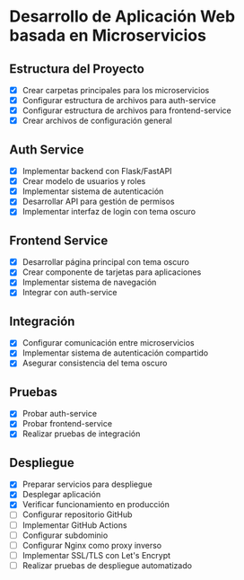 # Desarrollo de Aplicación Web basada en Microservicios

## Estructura del Proyecto
- [x] Crear carpetas principales para los microservicios
- [x] Configurar estructura de archivos para auth-service
- [x] Configurar estructura de archivos para frontend-service
- [x] Crear archivos de configuración general

## Auth Service
- [x] Implementar backend con Flask/FastAPI
- [x] Crear modelo de usuarios y roles
- [x] Implementar sistema de autenticación
- [x] Desarrollar API para gestión de permisos
- [x] Implementar interfaz de login con tema oscuro

## Frontend Service
- [x] Desarrollar página principal con tema oscuro
- [x] Crear componente de tarjetas para aplicaciones
- [x] Implementar sistema de navegación
- [x] Integrar con auth-service

## Integración
- [x] Configurar comunicación entre microservicios
- [x] Implementar sistema de autenticación compartido
- [x] Asegurar consistencia del tema oscuro

## Pruebas
- [x] Probar auth-service
- [x] Probar frontend-service
- [x] Realizar pruebas de integración

## Despliegue
- [x] Preparar servicios para despliegue
- [x] Desplegar aplicación
- [x] Verificar funcionamiento en producción
- [ ] Configurar repositorio GitHub
- [ ] Implementar GitHub Actions
- [ ] Configurar subdominio
- [ ] Configurar Nginx como proxy inverso
- [ ] Implementar SSL/TLS con Let's Encrypt
- [ ] Realizar pruebas de despliegue automatizado
